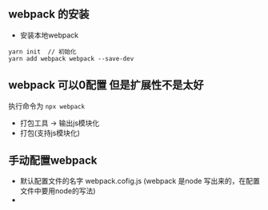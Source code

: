 ## webpack 的安装 
- 安装本地webpack 
``` 
yarn init  // 初始化
yarn add webpack webpack --save-dev 
```

## webpack 可以0配置 但是扩展性不是太好
执行命令为 `npx webpack`
- 打包工具 -> 输出js模块化
- 打包(支持js模块化)

## 手动配置webpack
- 默认配置文件的名字   webpack.cofig.js (webpack 是node 写出来的，在配置文件中要用node的写法)
- 